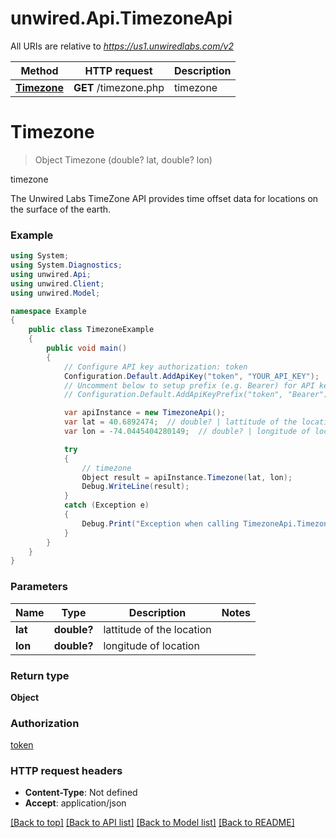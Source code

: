 # unwired.Api.TimezoneApi

All URIs are relative to *https://us1.unwiredlabs.com/v2*

Method | HTTP request | Description
------------- | ------------- | -------------
[**Timezone**](TimezoneApi.md#timezone) | **GET** /timezone.php | timezone


<a name="timezone"></a>
# **Timezone**
> Object Timezone (double? lat, double? lon)

timezone

The Unwired Labs TimeZone API provides time offset data for locations on the surface of the earth.

### Example
```csharp
using System;
using System.Diagnostics;
using unwired.Api;
using unwired.Client;
using unwired.Model;

namespace Example
{
    public class TimezoneExample
    {
        public void main()
        {
            // Configure API key authorization: token
            Configuration.Default.AddApiKey("token", "YOUR_API_KEY");
            // Uncomment below to setup prefix (e.g. Bearer) for API key, if needed
            // Configuration.Default.AddApiKeyPrefix("token", "Bearer");

            var apiInstance = new TimezoneApi();
            var lat = 40.6892474;  // double? | lattitude of the location
            var lon = -74.0445404280149;  // double? | longitude of location

            try
            {
                // timezone
                Object result = apiInstance.Timezone(lat, lon);
                Debug.WriteLine(result);
            }
            catch (Exception e)
            {
                Debug.Print("Exception when calling TimezoneApi.Timezone: " + e.Message );
            }
        }
    }
}
```

### Parameters

Name | Type | Description  | Notes
------------- | ------------- | ------------- | -------------
 **lat** | **double?**| lattitude of the location | 
 **lon** | **double?**| longitude of location | 

### Return type

**Object**

### Authorization

[token](../README.md#token)

### HTTP request headers

 - **Content-Type**: Not defined
 - **Accept**: application/json

[[Back to top]](#) [[Back to API list]](../README.md#documentation-for-api-endpoints) [[Back to Model list]](../README.md#documentation-for-models) [[Back to README]](../README.md)

